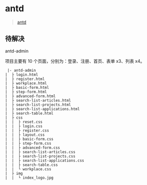 # antd

> [antd](https://www.figma.com/file/jErSsXK0LKbqsQ2HIa5JMn/aitschool---Ant-Design-Admin?type=design&node-id=71489-79105&mode=design&t=dLfVoZvYit4tABPY-0)

## 待解决

 antd-admin

 项目主要有 10 个页面，分别为：登录、注册、首页、表单 x3、列表 x4。

```
 |- antd-admin
|  ├ login.html
|  ├ register.html
|  ├ workplace.html
|  ├ basic-form.html
|  ├ step-form.html
|  ├ advanced-form.html
|  ├ search-list-articles.html
|  ├ search-list-projects.html
|  ├ search-list-applications.html
|  ├ search-table.html
|  ├ css
|  |  ├ reset.css
|  |  ├ login.css
|  |  ├ register.css
|  |  ├ layout.css
|  |  ├ basic-form.css
|  |  ├ step-form.css
|  |  ├ advanced-form.css
|  |  ├ search-list-articles.css
|  |  ├ search-list-projects.css
|  |  ├ search-list-applications.css
|  |  ├ search-table.css
|  |  └ workplace.css
|  ├ img
|  |  └ index_logo.jpg

```
